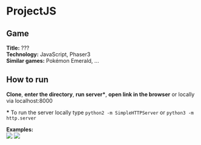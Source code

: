 # ProjectJS

## Game

**Title:** ???  
**Technology:** JavaScript, Phaser3  
**Similar games:** Pokémon Emerald, ...  

## How to run

**Clone**, **enter the directory**, **run server\***, **open link in the browser** or locally via localhost:8000

**\*** To run the server locally type `python2 -m SimpleHTTPServer` or `python3 -m http.server`

**Examples:**  
![](https://techkids.vn/blog/wp-content/uploads/2017/03/browser-quest-open-source-multiplayer-game.jpg)
![](http://www.emuinfo.pl/info/screeny/4/42206%5B3%5D.jpg)
